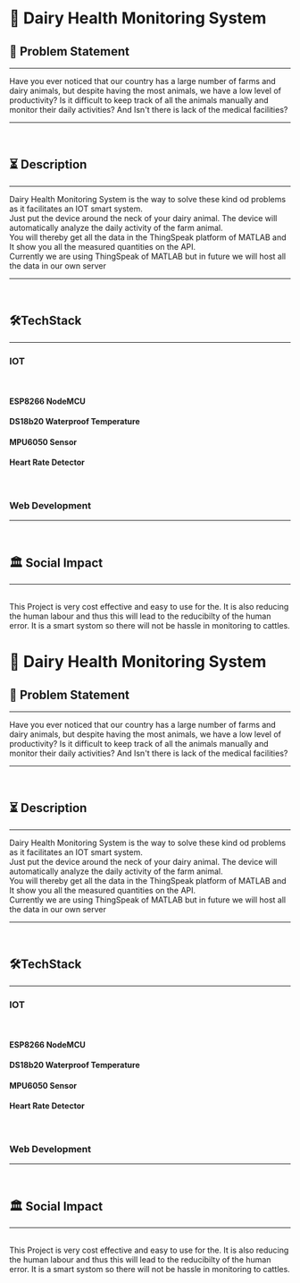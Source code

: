 <h1>📕 Dairy Health Monitoring System </h1>

<h2>🔧 Problem Statement </h2>
<hr>
Have you ever noticed that our country has a large number of farms and dairy animals, but despite having the most animals, we have a low level of productivity? Is it difficult to keep track of all the animals manually and monitor their daily activities? And Isn't there is lack of the medical facilities?

<br>
<hr>
<br>
<h2>⏳ Description </h2>
<hr>
Dairy Health Monitoring System is the way to solve these kind od problems as it facilitates an IOT smart system.

<br>
Just put the device around the neck of your dairy animal. The device will automatically analyze the daily activity of the farm animal. 

<br>
You will thereby get all the data in the ThingSpeak platform of MATLAB and It show you all the measured quantities on the API. 

<br>
Currently we are using ThingSpeak of MATLAB but in future we will host all the data in our own server

<br>
<hr>
<br>
<h2>🛠️TechStack</h2>
<hr>
<h3>IOT</h3>
<br>
<h4>ESP8266 NodeMCU</h4>
<h4>DS18b20 Waterproof Temperature </h4>
<h4>MPU6050 Sensor</h4>
<h4>Heart Rate Detector</h4>
<br>
<h3>Web Development</h3>
<hr>
<br>
<h2>🏛️ Social Impact</h2>
<hr>
<br>
This Project is very cost effective and easy to use for the. It is also reducing the human labour and thus this will lead to the reducibilty of the human error. It is a smart systom so there will not be hassle in monitoring to cattles.



<h1>📕 Dairy Health Monitoring System </h1>

<h2>🔧 Problem Statement </h2>
<hr>
Have you ever noticed that our country has a large number of farms and dairy animals, but despite having the most animals, we have a low level of productivity? Is it difficult to keep track of all the animals manually and monitor their daily activities? And Isn't there is lack of the medical facilities?

<br>
<hr>
<br>
<h2>⏳ Description </h2>
<hr>
Dairy Health Monitoring System is the way to solve these kind od problems as it facilitates an IOT smart system.

<br>
Just put the device around the neck of your dairy animal. The device will automatically analyze the daily activity of the farm animal. 

<br>
You will thereby get all the data in the ThingSpeak platform of MATLAB and It show you all the measured quantities on the API. 

<br>
Currently we are using ThingSpeak of MATLAB but in future we will host all the data in our own server

<br>
<hr>
<br>
<h2>🛠️TechStack</h2>
<hr>
<h3>IOT</h3>
<br>
<h4>ESP8266 NodeMCU</h4>
<h4>DS18b20 Waterproof Temperature </h4>
<h4>MPU6050 Sensor</h4>
<h4>Heart Rate Detector</h4>
<br>
<h3>Web Development</h3>
<hr>
<br>
<h2>🏛️ Social Impact</h2>
<hr>
<br>
This Project is very cost effective and easy to use for the. It is also reducing the human labour and thus this will lead to the reducibilty of the human error. It is a smart systom so there will not be hassle in monitoring to cattles.




